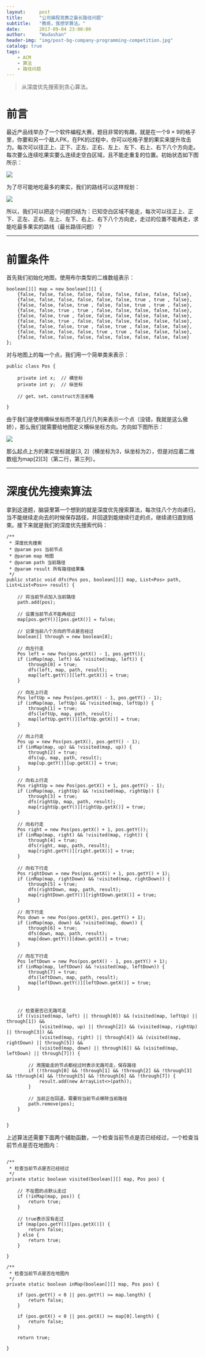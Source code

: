 ```yaml
---
layout:     post
title:      "公司编程竞赛之最长路径问题"
subtitle:   "教练，我想学算法。"
date:       2017-09-04 23:00:00
author:     "Wudashan"
header-img: "img/post-bg-company-programming-competition.jpg"
catalog: true
tags:
    - ACM
    - 算法
    - 路径问题
---
```



> 从深度优先搜索到贪心算法。

# 前言

最近产品线举办了一个软件编程大赛，题目非常的有趣，就是在一个9 × 9的格子里，你要和另一个敌人PK，在PK的过程中，你可以吃格子里的果实来提升攻击力。每次可以往正上、正下、正左、正右、左上、左下、右上、右下八个方向走。每次要么连续吃果实要么连续走空白区域，且不能走重复的位置。初始状态如下图所示：

![](http://o7x0ygc3f.bkt.clouddn.com/%E6%9C%80%E9%95%BF%E8%B7%AF%E5%BE%84%E9%97%AE%E9%A2%98-5.png)

为了尽可能地吃最多的果实，我们的路线可以这样规划：

![](http://o7x0ygc3f.bkt.clouddn.com/%E6%9C%80%E9%95%BF%E8%B7%AF%E5%BE%84%E9%97%AE%E9%A2%98-6.png)

所以，我们可以把这个问题归结为：已知空白区域不能走，每次可以往正上、正下、正左、正右、左上、左下、右上、右下八个方向走，走过的位置不能再走，求能吃最多果实的路线（最长路径问题）？

---

# 前置条件

首先我们初始化地图，使用布尔类型的二维数组表示：

```
boolean[][] map = new boolean[][] {
    {false, false, false, false, false, false, false, false, false},
    {false, false, false, false, false, false, true , true , false},
    {false, false, false, true , false, false, true , true , false},
    {false, false, true , true , false, false, false, false, false},
    {false, false, true , false, false, false, false, false, false},
    {false, false, true , false, false, false, false, false, false},
    {false, false, false, true , false, true , false, false, false},
    {false, false, false, false, true , true , false, false, false},
    {false, false, false, false, false, false, false, false, false}
};
```

对与地图上的每一个点，我们用一个简单类来表示：

```
public class Pos {

    private int x;  // 横坐标
    private int y;  // 纵坐标
    
    // get、set、construct方法省略
    
}
```

由于我们是使用横纵坐标而不是几行几列来表示一个点（没错，我就是这么傲娇），那么我们就需要给地图定义横纵坐标方向。方向如下图所示：

![](http://o7x0ygc3f.bkt.clouddn.com/%E6%9C%80%E9%95%BF%E8%B7%AF%E5%BE%84%E9%97%AE%E9%A2%98-8.png)

那么起点上方的果实坐标就是[3, 2]（横坐标为3，纵坐标为2），但是对应着二维数组为map[2][3]（第二行，第三列）。

---
# 深度优先搜索算法

拿到这道题，脑袋里第一个想到的就是深度优先搜索算法，每次往八个方向递归，当不能继续走向去的时候保存路径，并回退到能继续行走的点，继续递归直到结束。接下来就是我们的深度优先搜索代码：

```
/**
 * 深度优先搜索
 * @param pos 当前节点
 * @param map 地图
 * @param path 当前路径
 * @param result 所有路径结果集
 */
public static void dfs(Pos pos, boolean[][] map, List<Pos> path, List<List<Pos>> result) {

    // 将当前节点加入当前路径
    path.add(pos);

    // 设置当前节点不能再经过
    map[pos.getY()][pos.getX()] = false;

    // 记录当前八个方向的节点是否经过
    boolean[] through = new boolean[8];

    // 向左行走
    Pos left = new Pos(pos.getX() - 1, pos.getY());
    if (inMap(map, left) && !visited(map, left)) {
        through[0] = true;
        dfs(left, map, path, result);
        map[left.getY()][left.getX()] = true;
    }

    // 向左上行走
    Pos leftUp = new Pos(pos.getX() - 1, pos.getY() - 1);
    if (inMap(map, leftUp) && !visited(map, leftUp)) {
        through[1] = true;
        dfs(leftUp, map, path, result);
        map[leftUp.getY()][leftUp.getX()] = true;
    }

    // 向上行走
    Pos up = new Pos(pos.getX(), pos.getY() - 1);
    if (inMap(map, up) && !visited(map, up)) {
        through[2] = true;
        dfs(up, map, path, result);
        map[up.getY()][up.getX()] = true;
    }

    // 向右上行走
    Pos rightUp = new Pos(pos.getX() + 1, pos.getY() - 1);
    if (inMap(map, rightUp) && !visited(map, rightUp)) {
        through[3] = true;
        dfs(rightUp, map, path, result);
        map[rightUp.getY()][rightUp.getX()] = true;
    }

    // 向右行走
    Pos right = new Pos(pos.getX() + 1, pos.getY());
    if (inMap(map, right) && !visited(map, right)) {
        through[4] = true;
        dfs(right, map, path, result);
        map[right.getY()][right.getX()] = true;
    }

    // 向右下行走
    Pos rightDown = new Pos(pos.getX() + 1, pos.getY() + 1);
    if (inMap(map, rightDown) && !visited(map, rightDown)) {
        through[5] = true;
        dfs(rightDown, map, path, result);
        map[rightDown.getY()][rightDown.getX()] = true;
    }

    // 向下行走
    Pos down = new Pos(pos.getX(), pos.getY() + 1);
    if (inMap(map, down) && !visited(map, down)) {
        through[6] = true;
        dfs(down, map, path, result);
        map[down.getY()][down.getX()] = true;
    }

    // 向左下行走
    Pos leftDown = new Pos(pos.getX() - 1, pos.getY() + 1);
    if (inMap(map, leftDown) && !visited(map, leftDown)) {
        through[7] = true;
        dfs(leftDown, map, path, result);
        map[leftDown.getY()][leftDown.getX()] = true;
    }



    // 检查是否已无路可走
    if ((visited(map, left) || through[0]) && (visited(map, leftUp) || through[1]) &&
            (visited(map, up) || through[2]) && (visited(map, rightUp) || through[3]) &&
            (visited(map, right) || through[4]) && (visited(map, rightDown) || through[5]) &&
            (visited(map, down) || through[6]) && (visited(map, leftDown) || through[7])) {

        // 周围能走的节点都经过时表示无路可走，保存路径
        if (!through[0] && !through[1] && !through[2] && !through[3] && !through[4] && !through[5] && !through[6] && !through[7]) {
            result.add(new ArrayList<>(path));
        }
            
        // 当前正在回退，需要将当前节点移除当前路径
        path.remove(pos);
    }


}
```

上述算法还需要下面两个辅助函数，一个检查当前节点是否已经经过，一个检查当前节点是否在地图内：

```

/**
 * 检查当前节点是否已经经过
 */
private static boolean visited(boolean[][] map, Pos pos) {

    // 不在图的点默认走过
    if (!inMap(map, pos)) {
        return true;
    }

    // true表示没有走过
    if (map[pos.getY()][pos.getX()]) {
        return false;
    } else {
        return true;
    }

}

/**
 * 检查当前节点是否在地图内
 */
private static boolean inMap(boolean[][] map, Pos pos) {

    if (pos.getY() < 0 || pos.getY() >= map.length) {
        return false;
    }

    if (pos.getX() < 0 || pos.getX() >= map[0].length) {
        return false;
    }

    return true;

}
```

